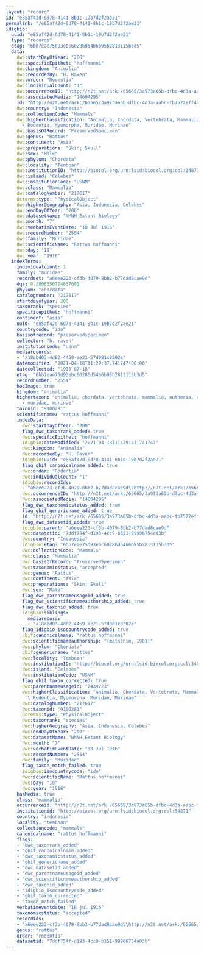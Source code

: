 ```yaml
---
layout: "record"
id: "e85af42d-6d78-4141-8b1c-19b7d2f2ae21"
permalink: "/e85af42d-6d78-4141-8b1c-19b7d2f2ae21"
idigbio:
  uuid: "e85af42d-6d78-4141-8b1c-19b7d2f2ae21"
  type: "records"
  etag: "6bb7eae75d93ebc60286d54b6b95b2813115b3d5"
  data:
    dwc:startDayOfYear: "200"
    dwc:specificEpithet: "hoffmanni"
    dwc:kingdom: "Animalia"
    dwc:recordedBy: "H. Raven"
    dwc:order: "Rodentia"
    dwc:individualCount: "1"
    dwc:occurrenceID: "http://n2t.net/ark:/65665/3a973a65b-dfbc-4d3a-aabc-fb2522eff447"
    dwc:associatedMedia: "14604295"
    id: "http://n2t.net/ark:/65665/3a973a65b-dfbc-4d3a-aabc-fb2522eff447"
    dwc:country: "Indonesia"
    dwc:collectionCode: "Mammals"
    dwc:higherClassification: "Animalia, Chordata, Vertebrata, Mammalia, Eutheria,\
      \ Rodentia, Myomorpha, Muridae, Murinae"
    dwc:basisOfRecord: "PreservedSpecimen"
    dwc:genus: "Rattus"
    dwc:continent: "Asia"
    dwc:preparations: "Skin; Skull"
    dwc:sex: "Male"
    dwc:phylum: "Chordata"
    dwc:locality: "Temboan"
    dwc:institutionID: "http://biocol.org/urn:lsid:biocol.org:col:34871"
    dwc:island: "Celebes"
    dwc:institutionCode: "USNM"
    dwc:class: "Mammalia"
    dwc:catalogNumber: "217617"
    dcterms:type: "PhysicalObject"
    dwc:higherGeography: "Asia, Indonesia, Celebes"
    dwc:endDayOfYear: "200"
    dwc:datasetName: "NMNH Extant Biology"
    dwc:month: "7"
    dwc:verbatimEventDate: "18 Jul 1916"
    dwc:recordNumber: "2554"
    dwc:family: "Muridae"
    dwc:scientificName: "Rattus hoffmanni"
    dwc:day: "18"
    dwc:year: "1916"
  indexTerms:
    individualcount: 1
    family: "muridae"
    recordset: "a6eee223-cf3b-4079-8bb2-b77dad8cae9d"
    dqs: 0.2898550724637681
    phylum: "chordata"
    catalognumber: "217617"
    startdayofyear: 200
    taxonrank: "species"
    specificepithet: "hoffmanni"
    continent: "asia"
    uuid: "e85af42d-6d78-4141-8b1c-19b7d2f2ae21"
    countrycode: "idn"
    basisofrecord: "preservedspecimen"
    collector: "h. raven"
    institutioncode: "usnm"
    mediarecords:
    - "a18abd03-4d82-4459-ae21-57d081c8202e"
    datemodified: "2021-04-18T11:29:37.741747+00:00"
    datecollected: "1916-07-18"
    etag: "6bb7eae75d93ebc60286d54b6b95b2813115b3d5"
    recordnumber: "2554"
    hasImage: true
    kingdom: "animalia"
    highertaxon: "animalia, chordata, vertebrata, mammalia, eutheria, rodentia, myomorpha,\
      \ muridae, murinae"
    taxonid: "9100281"
    scientificname: "rattus hoffmanni"
    indexData:
      dwc:startDayOfYear: "200"
      flag_dwc_taxonrank_added: true
      dwc:specificEpithet: "hoffmanni"
      idigbio:dateModified: "2021-04-18T11:29:37.741747"
      dwc:kingdom: "Animalia"
      dwc:recordedBy: "H. Raven"
      idigbio:uuid: "e85af42d-6d78-4141-8b1c-19b7d2f2ae21"
      flag_gbif_canonicalname_added: true
      dwc:order: "Rodentia"
      dwc:individualCount: "1"
      idigbio:recordIds:
      - "a6eee223-cf3b-4079-8bb2-b77dad8cae9d\\http://n2t.net/ark:/65665/3a973a65b-dfbc-4d3a-aabc-fb2522eff447"
      dwc:occurrenceID: "http://n2t.net/ark:/65665/3a973a65b-dfbc-4d3a-aabc-fb2522eff447"
      dwc:associatedMedia: "14604295"
      flag_dwc_taxonomicstatus_added: true
      flag_gbif_genericname_added: true
      id: "http://n2t.net/ark:/65665/3a973a65b-dfbc-4d3a-aabc-fb2522eff447"
      flag_dwc_datasetid_added: true
      idigbio:parent: "a6eee223-cf3b-4079-8bb2-b77dad8cae9d"
      dwc:datasetid: "7ddf754f-d193-4cc9-b351-99906754a03b"
      dwc:country: "Indonesia"
      idigbio:etag: "6bb7eae75d93ebc60286d54b6b95b2813115b3d5"
      dwc:collectionCode: "Mammals"
      dwc:class: "Mammalia"
      dwc:basisOfRecord: "PreservedSpecimen"
      dwc:taxonomicstatus: "accepted"
      dwc:genus: "Rattus"
      dwc:continent: "Asia"
      dwc:preparations: "Skin; Skull"
      dwc:sex: "Male"
      flag_dwc_parentnameusageid_added: true
      flag_dwc_scientificnameauthorship_added: true
      flag_dwc_taxonid_added: true
      idigbio:siblings:
        mediarecord:
        - "a18abd03-4d82-4459-ae21-57d081c8202e"
      flag_idigbio_isocountrycode_added: true
      gbif:canonicalname: "rattus hoffmanni"
      dwc:scientificnameauthorship: "(matschie, 1901)"
      dwc:phylum: "Chordata"
      gbif:genericname: "rattus"
      dwc:locality: "Temboan"
      dwc:institutionID: "http://biocol.org/urn:lsid:biocol.org:col:34871"
      dwc:island: "Celebes"
      dwc:institutionCode: "USNM"
      flag_gbif_taxon_corrected: true
      dwc:parentnameusageid: "2439223"
      dwc:higherClassification: "Animalia, Chordata, Vertebrata, Mammalia, Eutheria,\
        \ Rodentia, Myomorpha, Muridae, Murinae"
      dwc:catalogNumber: "217617"
      dwc:taxonid: "9100281"
      dcterms:type: "PhysicalObject"
      dwc:taxonrank: "species"
      dwc:higherGeography: "Asia, Indonesia, Celebes"
      dwc:endDayOfYear: "200"
      dwc:datasetName: "NMNH Extant Biology"
      dwc:month: "7"
      dwc:verbatimEventDate: "18 Jul 1916"
      dwc:recordNumber: "2554"
      dwc:family: "Muridae"
      flag_taxon_match_failed: true
      idigbio:isocountrycode: "idn"
      dwc:scientificName: "Rattus hoffmanni"
      dwc:day: "18"
      dwc:year: "1916"
    hasMedia: true
    class: "mammalia"
    occurrenceid: "http://n2t.net/ark:/65665/3a973a65b-dfbc-4d3a-aabc-fb2522eff447"
    institutionid: "http://biocol.org/urn:lsid:biocol.org:col:34871"
    country: "indonesia"
    locality: "temboan"
    collectioncode: "mammals"
    canonicalname: "rattus hoffmanni"
    flags:
    - "dwc_taxonrank_added"
    - "gbif_canonicalname_added"
    - "dwc_taxonomicstatus_added"
    - "gbif_genericname_added"
    - "dwc_datasetid_added"
    - "dwc_parentnameusageid_added"
    - "dwc_scientificnameauthorship_added"
    - "dwc_taxonid_added"
    - "idigbio_isocountrycode_added"
    - "gbif_taxon_corrected"
    - "taxon_match_failed"
    verbatimeventdate: "18 jul 1916"
    taxonomicstatus: "accepted"
    recordids:
    - "a6eee223-cf3b-4079-8bb2-b77dad8cae9d\\http://n2t.net/ark:/65665/3a973a65b-dfbc-4d3a-aabc-fb2522eff447"
    genus: "rattus"
    order: "rodentia"
    datasetid: "7ddf754f-d193-4cc9-b351-99906754a03b"
---
```

